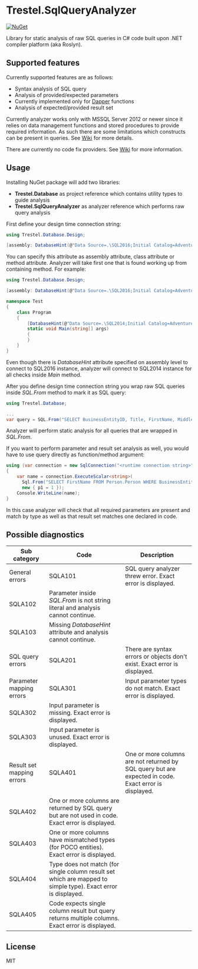 # Trestel.SqlQueryAnalyzer
[![NuGet](https://img.shields.io/nuget/v/Trestel.SqlQueryAnalyzer.svg)](https://www.nuget.org/packages/Trestel.SqlQueryAnalyzer/)

Library for static analysis of raw SQL queries in C# code built upon .NET compiler platform (aka Roslyn).

## Supported features
Currently supported features are as follows:
* Syntax analysis of SQL query
* Analysis of provided/expected parameters
 * Currently implemented only for [Dapper](https://github.com/StackExchange/dapper-dot-net) functions
* Analysis of expected/provided result set

Currently analyzer works only with MSSQL Server 2012 or newer since it relies on data management functions and stored procedures to provide required information. As such there are some limitations which constructs can be present in queries. See [Wiki](https://github.com/nejcskofic/Trestel.SqlQueryAnalyzer/wiki) for more details.

There are currently no code fix providers. See [Wiki](https://github.com/nejcskofic/Trestel.SqlQueryAnalyzer/wiki) for more information.

## Usage 
Installing NuGet package will add two libraries:
* **Trestel.Database** as project reference which contains utility types to guide analysis
* **Trestel.SqlQueryAnalyzer** as analyzer reference which performs raw query analysis

First define your design time connection string:
```C#
using Trestel.Database.Design;

[assembly: DatabaseHint(@"Data Source=.\SQL2016;Initial Catalog=AdventureWorks2014;Integrated Security=True;")]
```

You can specify this attribute as assembly attribute, class attribute or method attribute. Analyzer will take first one that is found working up from containing method. For example:
```C#
using Trestel.Database.Design;

[assembly: DatabaseHint(@"Data Source=.\SQL2016;Initial Catalog=AdventureWorks2014;Integrated Security=True;")]

namespace Test
{
    class Program
    {
        [DatabaseHint(@"Data Source=.\SQL2014;Initial Catalog=AdventureWorks2014;Integrated Security=True;")]
        static void Main(string[] args)
        {
        }
    }
}
```
Even though there is _DatabaseHint_ attribute specified on assembly level to connect to SQL2016 instance, analyzer will connect to SQL2014 instance for all checks inside _Main_ method.

After you define design time connection string you wrap raw SQL queries inside _SQL.From_ method to mark it as SQL query:
```C#
using Trestel.Database;

...
var query = SQL.From("SELECT BusinessEntityID, Title, FirstName, MiddleName, LastName, ModifiedDate FROM Person.Person");
```

Analyzer will perform static analysis for all queries that are wrapped in _SQL.From_.

If you want to perform parameter and result set analysis as well, you would have to use query directly as function/method argument:
```C#
using (var connection = new SqlConnection("<runtime connection string>"))
{
    var name = connection.ExecuteScalar<string>(
      Sql.From("SELECT FirstName FROM Person.Person WHERE BusinessEntityID = @p1"), 
      new { p1 = 1 });
    Console.WriteLine(name);
}
```
In this case analyzer will check that all required parameters are present and match by type as well as that result set matches one declared in code.

## Possible diagnostics
Sub category | Code | Description
-------------|------|------------
General errors | SQLA101 | SQL query analyzer threw error. Exact error is displayed.
 | SQLA102 | Parameter inside _SQL.From_ is not string literal and analysis cannot continue.
 | SQLA103 | Missing _DatabaseHint_ attribute and analysis cannot continue.
SQL query errors | SQLA201 | There are syntax errors or objects don't exist. Exact error is displayed.
Parameter mapping errors | SQLA301 | Input parameter types do not match. Exact error is displayed.
 | SQLA302 | Input parameter is missing. Exact error is displayed.
 | SQLA303 | Input parameter is unused. Exact error is displayed.
Result set mapping errors | SQLA401 | One or more columns are not returned by SQL query but are expected in code. Exact error is displayed.
 | SQLA402 | One or more columns are returned by SQL query but are not used in code. Exact error is displayed.
 | SQLA403 | One or more columns have mismatched types (for POCO entities). Exact error is displayed.
 | SQLA404 | Type does not match (for single column result set which are mapped to simple type). Exact error is displayed.
 | SQLA405 | Code expects single column result but query returns multiple columns. Exact error is displayed.

## License
MIT

